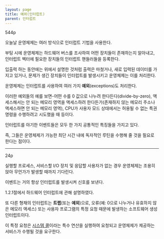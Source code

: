```yaml
---
layout: page
title: 예외(인터럽트)
parent: 인터럽트
---
```

544p

오늘날 운영체제는 여러 방식으로 인터럽트 기법을 사용한다.

부팅 시에 운영체제는 하드웨어 버스를 조사하여 어떤 장치들이 존재하는지 알아내고, 인터럽트 벡터에 필요한 장치들의 인터럽트 핸들러들을 등록한다.

입출력 하는 동안에는 위에서 설명한 것처럼 출력은 마쳤거나, 새로 입력된 데이터를 가지고 있거나, 문제가 생긴 장치들이 인터럽트를 발생시키고 운영체제는 이를 처리한다.

운영체제는 인터럽트를 사용하여 여러 가지 **예외**(exceptions)도 처리한다.

이러한 예외들의 예를 보면-어떤 수를 0 값으로 나누려 한다든다(divide-by-zero), 액세스해서는 안 되는 메모리 영역을 액세스하려 한다든가(존재하지 않는 메모리 주소나 액세스하면 안 되는 메모리 영역), CPU가 사용자 모드 상태에서는 허용될 수 없는 특권 명령을 수행하려고 시도했을 때 등이다.

인터럽트를 야기한 이벤트들은 모두 한 가지 공통적인 특징들을 가지고 있다.

즉, 그들은 운영체제가 가능한 최단 시간 내에 독자적인 루틴을 수행해 줄 것을 필요로 한다는 점이다.

---

24p

실행할 프로세스, 서비스할 I/O 장치 및 응답할 사용자가 없는 경우 운영체제는 조용히 앉아 무언가가 발생할 때까지 기다린다.

이벤트는 거의 항상 인터럽트를 발생시켜 신호를 보낸다.

1.2.1절에서 하드웨어 인터럽트에 관해 설명하였다.

또 다른 형채의 인터럽트는 **트랩**(또는 **예외**)으로, 오류(예: 0으로 나누거나 유효하지 않은 메모리 액세스) 또는 사용자 프로그램의 특정 요청 때문에 발생하는 소프트웨어 생성 인터럽트이다.

이 특정 요청은 [시스템 콜](시스템-콜.md)이라는 특수 연산을 실행하여 요청되고 운영체제가 제공하는 서비스가 수행될 것을 요구한다.
